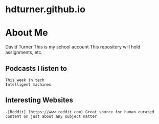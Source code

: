 # hdturner.github.io
# **About Me**
David Turner
This is my school account
This repository will hold assignments, etc.

## **Podcasts I listen to**
	This week in tech
	Intelligent machines

## **Interesting Websites**
	-[Reddit] (https://www.reddit.com) Great source for human curated content on just about any subject matter

